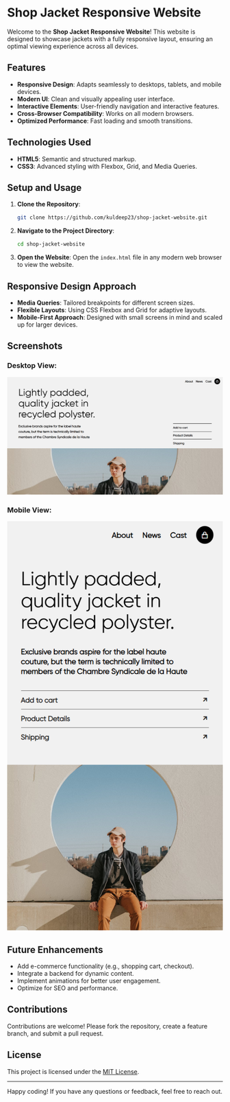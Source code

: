 # Shop Jacket Responsive Website

Welcome to the **Shop Jacket Responsive Website**! This website is designed to showcase jackets with a fully responsive layout, ensuring an optimal viewing experience across all devices.

## Features

- **Responsive Design**: Adapts seamlessly to desktops, tablets, and mobile devices.
- **Modern UI**: Clean and visually appealing user interface.
- **Interactive Elements**: User-friendly navigation and interactive features.
- **Cross-Browser Compatibility**: Works on all modern browsers.
- **Optimized Performance**: Fast loading and smooth transitions.

## Technologies Used

- **HTML5**: Semantic and structured markup.
- **CSS3**: Advanced styling with Flexbox, Grid, and Media Queries.

## Setup and Usage

1. **Clone the Repository**:
   ```bash
   git clone https://github.com/kuldeep23/shop-jacket-website.git
   ```

2. **Navigate to the Project Directory**:
   ```bash
   cd shop-jacket-website
   ```

3. **Open the Website**:
   Open the `index.html` file in any modern web browser to view the website.

## Responsive Design Approach

- **Media Queries**: Tailored breakpoints for different screen sizes.
- **Flexible Layouts**: Using CSS Flexbox and Grid for adaptive layouts.
- **Mobile-First Approach**: Designed with small screens in mind and scaled up for larger devices.

## Screenshots

### Desktop View:
![Desktop View](public/image.png)

### Mobile View:
![Mobile View](public/image-1.png)

## Future Enhancements

- Add e-commerce functionality (e.g., shopping cart, checkout).
- Integrate a backend for dynamic content.
- Implement animations for better user engagement.
- Optimize for SEO and performance.

## Contributions

Contributions are welcome! Please fork the repository, create a feature branch, and submit a pull request.

## License

This project is licensed under the [MIT License](LICENSE).

---

Happy coding! If you have any questions or feedback, feel free to reach out.
